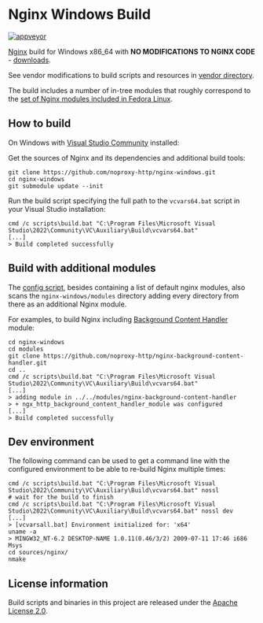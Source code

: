 Nginx Windows Build
===================

[![appveyor](https://ci.appveyor.com/api/projects/status/github/noproxy-http/nginx-windows?svg=true)](https://ci.appveyor.com/project/staticlibs/nginx-windows)

[Nginx](https://nginx.org/) build for Windows x86_64 with **NO MODIFICATIONS TO NGINX CODE** - [downloads](https://github.com/noproxy-http/nginx-windows/releases).

See vendor modifications to build scripts and resources in [vendor directory](https://github.com/noproxy-http/nginx-windows/tree/master/vendor).

The build includes a number of in-tree modules that roughly correspond to the [set of Nginx modules included in Fedora Linux](https://src.fedoraproject.org/rpms/nginx/blob/4c725813a0b4b4e8d5b8b386422dbec328b70df8/f/nginx.spec#_299).

How to build
------------

On Windows with [Visual Studio Community](https://visualstudio.microsoft.com/vs/community/) installed:

Get the sources of Nginx and its dependencies and additional build tools:

```
git clone https://github.com/noproxy-http/nginx-windows.git
cd nginx-windows
git submodule update --init
```

Run the build script specifying the full path to the `vcvars64.bat` script in your Visual Studio installation:

```
cmd /c scripts\build.bat "C:\Program Files\Microsoft Visual Studio\2022\Community\VC\Auxiliary\Build\vcvars64.bat"
[...]
> Build completed successfully
```

Build with additional modules
-----------------------------

The [config script](https://github.com/noproxy-http/nginx-windows/blob/master/scripts/conf.sh#L16), besides containing a list of default nginx modules,
also scans the `nginx-windows/modules` directory adding every directory from there as an additional Nginx module.

For examples, to build Nginx including [Background Content Handler](https://github.com/noproxy-http/nginx-background-content-handler) module:

```
cd nginx-windows
cd modules
git clone https://github.com/noproxy-http/nginx-background-content-handler.git
cd ..
cmd /c scripts\build.bat "C:\Program Files\Microsoft Visual Studio\2022\Community\VC\Auxiliary\Build\vcvars64.bat"
[...]
> adding module in ../../modules/nginx-background-content-handler
> + ngx_http_background_content_handler_module was configured
[...]
> Build completed successfully
```

Dev environment
---------------

The following command can be used to get a command line with the configured environment to be able to re-build Nginx multiple times:

```
cmd /c scripts\build.bat "C:\Program Files\Microsoft Visual Studio\2022\Community\VC\Auxiliary\Build\vcvars64.bat" nossl
# wait for the build to finish
cmd /c scripts\build.bat "C:\Program Files\Microsoft Visual Studio\2022\Community\VC\Auxiliary\Build\vcvars64.bat" nossl dev
[...]
> [vcvarsall.bat] Environment initialized for: 'x64'
uname -a
> MINGW32_NT-6.2 DESKTOP-NAME 1.0.11(0.46/3/2) 2009-07-11 17:46 i686 Msys
cd sources/nginx/
nmake
```

License information
-------------------

Build scripts and binaries in this project are released under the [Apache License 2.0](http://www.apache.org/licenses/LICENSE-2.0).
